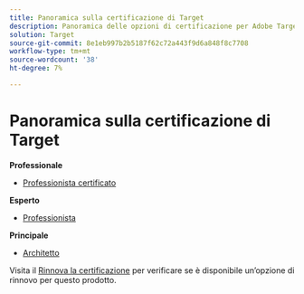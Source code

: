 ```yaml
---
title: Panoramica sulla certificazione di Target
description: Panoramica delle opzioni di certificazione per Adobe Target
solution: Target
source-git-commit: 8e1eb997b2b5187f62c72a443f9d6a848f8c7708
workflow-type: tm+mt
source-wordcount: '38'
ht-degree: 7%

---
```


# Panoramica sulla certificazione di Target

**Professionale**

* [Professionista certificato](/help/certifications/at/at-p-business.md) <!--AD0-E408-->

**Esperto**

* [Professionista](/help/certifications/at/at-e-business.md) <!--AD0-E406-->

**Principale**

* [Architetto](/help/certifications/at/at-m-architect.md) <!--AD0-E407-->

Visita il [Rinnova la certificazione](/help/certifications/renew.md) per verificare se è disponibile un’opzione di rinnovo per questo prodotto.

